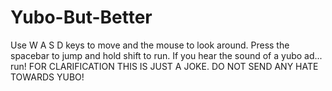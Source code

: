 # Yubo-But-Better
Use W A S D keys to move and the mouse to look around. Press the spacebar to jump and hold shift to run. If you hear the sound of a yubo ad... run! FOR CLARIFICATION THIS IS JUST A JOKE. DO NOT SEND ANY HATE TOWARDS YUBO!
